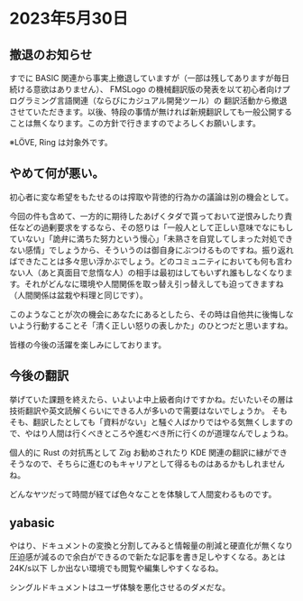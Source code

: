 # 2023年5月30日

## 撤退のお知らせ

すでに BASIC 関連から事実上撤退していますが（一部は残してありますが毎日続ける意欲はありません）、 FMSLogo の機械翻訳版の発表を以て初心者向けプログラミング言語関連（ならびにカジュアル開発ツール）の
翻訳活動から撤退させていただきます。以後、特段の事情が無ければ新規翻訳しても一般公開することは無くなります。この方針で行きますのでよろしくお願いします。

※LÖVE, Ring は対象外です。

## やめて何が悪い。

初心者に変な希望をもたせるのは搾取や背徳的行為かの議論は別の機会として。

今回の件も含めて、一方的に期待したあげくタダで貰っておいて逆恨みしたり責任などの過剰要求をするなら、その怒りは「一般人として正しい意味でなにもしていない」「詭弁に満ちた努力という慢心」「未熟さを自覚してしまった対処できない感情」でしょうから、そういうのは御自身にぶつけるものですね。振り返ればできたことは多々思い浮かぶでしょう。どのコミュニティにおいても何も言わない人（あと真面目で怠惰な人）の相手は最初はしてもいずれ誰もしなくなります。それがどんなに環境や人間関係を取っ替え引っ替えしても迫ってきますね（人間関係は盆栽や料理と同じです）。

このようなことが次の機会にあなたにあるとしたら、その時は自他共に後悔しないよう行動することそ「清く正しい怒りの表しかた」のひとつだと思いますね。

皆様の今後の活躍を楽しみにしております。

## 今後の翻訳

挙げていた課題を終えたら、いよいよ中上級者向けですかね。だいたいその層は技術翻訳や英文読解くらいにできる人が多いので需要はないでしょうか。
そもそも、翻訳したとしても「資料がない」と騒ぐ人ばかりではやる気無くしますので、やはり人間は行くべきところや進むべき所に行くのが道理なんでしょうね。

個人的に Rust の対抗馬として Zig お勧めされたり KDE 関連の翻訳に縁ができそうなので、そちらに進むのもキャリアとして得るものはあるかもしれませんね。

どんなヤツだって時間が経てば色々なことを体験して人間変わるものです。

## yabasic

やはり、ドキュメントの変換と分割してみると情報量の削減と硬直化が無くなり圧迫感が減るので余白ができるので新たな記事を書き足しやすくなる。あとは 24K/s以下 しか出ない環境でも閲覧や編集しやすくなるね。

シングルドキュメントはユーザ体験を悪化させるのダメだな。
